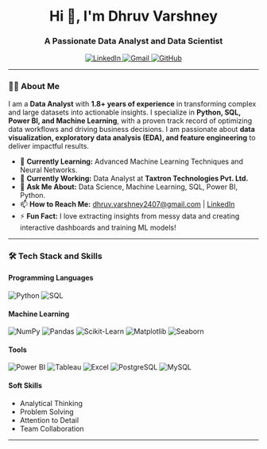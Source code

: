 <h1 align="center">Hi 👋, I'm Dhruv Varshney</h1>
<h3 align="center">A Passionate Data Analyst and Data Scientist</h3>

<p align="center">
  <a href="https://www.linkedin.com/in/dhruvvarshney07" target="_blank">
    <img src="https://img.shields.io/badge/LinkedIn-0077B5?style=for-the-badge&logo=linkedin&logoColor=white" alt="LinkedIn">
  </a>
  <a href="mailto:dhruv.varshney2407@gmail.com" target="_blank">
    <img src="https://img.shields.io/badge/Gmail-D14836?style=for-the-badge&logo=gmail&logoColor=white" alt="Gmail">
  </a>
  <a href="https://github.com/dhruv2497" target="_blank">
    <img src="https://img.shields.io/badge/GitHub-100000?style=for-the-badge&logo=github&logoColor=white" alt="GitHub">
  </a>
</p>

---

### 👨‍💻 About Me
I am a **Data Analyst** with **1.8+ years of experience** in transforming complex and large datasets into actionable insights. I specialize in **Python, SQL, Power BI, and Machine Learning**, with a proven track record of optimizing data workflows and driving business decisions. I am passionate about **data visualization, exploratory data analysis (EDA), and feature engineering** to deliver impactful results.

- 🌱 **Currently Learning:** Advanced Machine Learning Techniques and Neural Networks.
- 🔭 **Currently Working:** Data Analyst at **Taxtron Technologies Pvt. Ltd.**
- 💬 **Ask Me About:** Data Science, Machine Learning, SQL, Power BI, Python.
- 📫 **How to Reach Me:** [dhruv.varshney2407@gmail.com](mailto:dhruv.varshney2407@gmail.com) | [LinkedIn](https://www.linkedin.com/in/dhruvvarshney07)
- ⚡ **Fun Fact:** I love extracting insights from messy data and creating interactive dashboards and training ML models!

---

### 🛠️ Tech Stack and Skills
#### Programming Languages
![Python](https://img.shields.io/badge/Python-3776AB?style=for-the-badge&logo=python&logoColor=white)
![SQL](https://img.shields.io/badge/SQL-4479A1?style=for-the-badge&logo=mysql&logoColor=white)

#### Machine Learning
![NumPy](https://img.shields.io/badge/Numpy-013243?style=for-the-badge&logo=numpy&logoColor=white)
![Pandas](https://img.shields.io/badge/Pandas-150458?style=for-the-badge&logo=pandas&logoColor=white)
![Scikit-Learn](https://img.shields.io/badge/Scikit_Learn-F7931E?style=for-the-badge&logo=scikit-learn&logoColor=white)
![Matplotlib](https://img.shields.io/badge/Matplotlib-11557C?style=for-the-badge&logo=matplotlib&logoColor=white)
![Seaborn](https://img.shields.io/badge/Seaborn-0C7BB0?style=for-the-badge&logo=seaborn&logoColor=white)

#### Tools
![Power BI](https://img.shields.io/badge/Power_BI-F2C811?style=for-the-badge&logo=powerbi&logoColor=black)
![Tableau](https://img.shields.io/badge/Tableau-E97627?style=for-the-badge&logo=tableau&logoColor=white)
![Excel](https://img.shields.io/badge/Excel-217346?style=for-the-badge&logo=microsoftexcel&logoColor=white)
![PostgreSQL](https://img.shields.io/badge/PostgreSQL-4169E1?style=for-the-badge&logo=postgresql&logoColor=white)
![MySQL](https://img.shields.io/badge/MySQL-4479A1?style=for-the-badge&logo=mysql&logoColor=white)

#### Soft Skills
- Analytical Thinking
- Problem Solving
- Attention to Detail
- Team Collaboration

---
